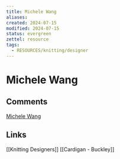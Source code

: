 ```yaml
---
title: Michele Wang
aliases: 
created: 2024-07-15
modified: 2024-07-15
status: evergreen
zettel: resource
tags:
  - RESOURCES/knitting/designer
---
```

# Michele Wang
## Comments
[Michele Wang](https://www.ravelry.com/designers/michele-wang)
## Links
[[Knitting Designers]]
[[Cardigan - Buckley]]